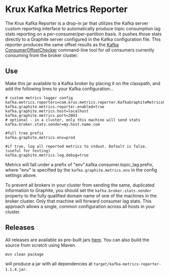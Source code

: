 Krux Kafka Metrics Reporter
===============================

The Krux Kafka Reporter is a drop-in jar that utilizes the Kafka server custom reporting interface to automatically produce topic consumption lag stats reporting on a per-consumer/per-partition basis.  It pushes those stats directly to a Graphite server configured in the Kafka configuration file. This reporter produces the same offset results as the [Kafka ConsumerOffsetChecker](http://kafka.apache.org/documentation.html#basic_ops_consumer_lag) command-line tool for *all* consumers currently consuming from the broker cluster.

Use
---
Make this jar available to a Kafka broker by placing it on the classpath, and add the following lines to your Kafka configuration...

    # custom metrics logger config
    kafka.metrics.reporters=com.krux.metrics.reporter.KafkaGraphiteMetricsReporter
    kafka.graphite.metrics.reporter.enabled=true
    kafka.graphite.metrics.host=localhost
    kafka.graphite.metrics.port=2003
    # optional - in a cluster, only this machine will send stats
    kafka.broker.stats.sender=my.host.name.com

    #full tree prefix
    kafka.graphite.metrics.env=prod

    #if true, log all reported metrics to stdout. Default is false. (useful for testing)
    kafka.graphite.metrics.log.debug=true


Metrics will fall under a prefix of "env".kafka.consumer.topic_lag prefix, where "env" is specified by the `kafka.graphite.metrics.env` in the config settings above.

To prevent all brokers in your cluster from sending the same, duplicated information to Graphite, you should set the `kafka.broker.stats.sender` property to the fully qualified domain name of one of the machines in the broker cluster. Only that machine will forward consumer lag stats.  This approach allows a single, common configuration across all hosts in your cluster.

Releases
--------
All releases are available as pre-built jars [here](https://github.com/krux/kafka-metrics-reporter/releases). You can also build the source from scratch using Maven.

    mvn clean package
    
will produce a jar with all dependencies at `target/kafka-metrics-reporter-1.1.4.jar`.



 